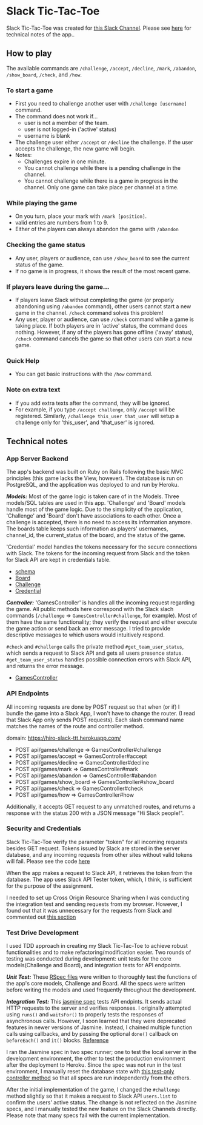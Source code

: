 # Slack Tic-Tac-Toe
Slack Tic-Tac-Toe was created for [this Slack Channel][slack_link]. Please see [here][technical_note] for technical notes of the app..

## How to play
The available commands are `/challenge`, `/accept`, `/decline`, `/mark`, `/abandon`, `/show_board`, `/check`, and `/how`.
### To start a game
* First you need to challenge another user with `/challenge [username]` command.
* The command does not work if...
  - user is not a member of the team.
  - user is not logged-in ('active' status)
  - username is blank
* The challenge user either `/accept` or `/decline` the challenge. If the user accepts the challenge, the new game will begin.
* Notes:
  - Challenges expire in one minute.
  - You cannot challenge while there is a pending challenge in the channel.
  - You cannot challenge while there is a game in progress in the channel. Only one game can take place per channel at a time.

### While playing the game
* On you turn, place your mark with `/mark [position]`.
* valid entries are numbers from 1 to 9.
* Either of the players can always abandon the game with `/abandon`

### Checking the game status
* Any user, players or audience, can use `/show_board` to see the current status of the game.
* If no game is in progress, it shows the result of the most recent game.

### If players leave during the game...
* If players leave Slack without completing the game (or properly abandoning using `/abandon` command), other users cannot start a new game in the channel. `/check` command solves this problem!
* Any user, player or audience, can use `/check` command while a game is taking place. If both players are in 'active' status, the command does nothing. However, if any of the players has gone offline ('away' status), `/check` command cancels the game so that other users can start a new game.

### Quick Help
* You can get basic instructions with the `/how` command.

### Note on extra text
* If you add extra texts after the command, they will be ignored.
* For example, if you type `/accept challenge`, only `/accept` will be registered. Similarly, `/challenge this_user that_user` will setup a challenge only for 'this_user', and 'that_user' is ignored.

<a name="tech_note"></a>
## Technical notes

### App Server Backend
The app's backend was built on Ruby on Rails following the basic MVC principles (this game lacks the View, however). The database is run on PostgreSQL, and the application was deployed to and run by Heroku.

***Models:***
Most of the game logic is taken care of in the Models. Three models/SQL tables are used in this app. 'Challenge' and 'Board' models handle most of the game logic. Due to the simplicity of the application, 'Challenge' and 'Board' don't have associations to each other. Once a challenge is accepted, there is no need to access its information anymore. The boards table keeps such information as players' usernames, channel_id, the current_status of the board, and the status of the game.

'Credential' model handles the tokens necessary for the secure connections with Slack. The tokens for the incoming request from Slack and the token for Slack API are kept in credentials table.
* [schema][schema]
* [Board][board_model]
* [Challenge][challenge_model]
* [Credential][credential_model]

***Controller:***
'GamesController' is handles all the incoming request regarding the game. All public methods here correspond with the Slack slach commands (`/challenge` => `GamesController#challenge`, for example). Most of them have the same functionality; they verify the request and either execute the game action or send back an error message. I tried to provide descriptive messages to which users would intuitively respond.

`#check` and `#challenge` calls the private method `#get_team_user_status`, which sends a request to Slack API and gets all users presence status. `#get_team_user_status` handles possible connection errors with Slack API, and returns the error message.
* [GamesController][GamesController]


### API Endpoints
All incoming requests are done by POST request so that when (or if) I bundle the game into a Slack App, I won't have to change the router. (I read that Slack App only sends POST requests). Each slash command name matches the names of the route and controller method.

domain: https://hiro-slack-ttt.herokuapp.com/
- POST api/games/challenge => GamesController#challenge
- POST api/games/accept => GamesController#accept
- POST api/games/decline => GamesController#decline
- POST api/games/mark => GamesController#mark
- POST api/games/abandon => GamesController#abandon
- POST api/games/show_board => GamesController#show_board
- POST api/games/check => GamesController#check
- POST api/games/how => GamesController#how

Additionally, it accepts GET request to any unmatched routes, and returns a response with the status 200 with a JSON message "Hi Slack people!".

### Security and Credentials
Slack Tic-Tac-Toe verify the parameter "token" for all incoming requests besides GET request. Tokens issued by Slack are stored in the server database, and any incoming requests from other sites without valid tokens will fail. Please see the code [here][slash_command_token]

When the app makes a request to Slack API, it retrieves the token from the database. The app uses Slack API Tester token, which, I think, is sufficient for the purpose of the assignment.

I needed to set up Cross Origin Resource Sharing when I was conducting the integration test and sending requests from my browser. However, I found out that it was unnecessary for the requests from Slack and commented out [this section][cors]

### Test Drive Development
I used TDD approach in creating my Slack Tic-Tac-Toe to achieve robust functionalities and to make refactoring/modification easier. Two rounds of testing was conducted during development: unit tests for the core models(Challenge and Board), and integration tests for API endpoints.

***Unit Test:***
These [RSpec files][rspec_files_folder] were written to thoroughly test the functions of the app's core models, Challenge and Board. All the specs were written before writing the models and used frequently throughout the development.

***Integration Test:***
This [jasmine spec][jasmine_file] tests API endpints. It sends actual HTTP requests to the server and verifies responses. I originally attempted using `runs()` and `waitsFor()` to properly tests the responses of asynchronous calls. However, I soon learned that they were deprecated features in newer versions of Jasmine. Instead, I  chained multiple function calls using callbacks, and by passing the optional `done()` callback on `beforeEach()` and `it()` blocks. [Reference][Jasmin_doc]

I ran the Jasmine spec in two spec runner; one to test the local server in the development environment, the other to test the production environment after the deployment to Heroku. Since the spec was not run in the test environment, I manually reset the database state with [this test-only controller method][games#destroy_all] so that all specs are run independently from the others.

After the initial implementation of the game, I changed the `#challenge` method slightly so that it makes a request to Slack API `users.list` to confirm the users' active status. The change is not reflected on the Jasmine specs, and I manually tested the new feature on the Slack Channels directly. Please note that many specs fail with the current implementation.

[technical_note]:#tech_note
[slack_link]:https://ae27583885test0.slack.com/messages/general/
[schema]:db/schema.rb
[board_model]:app/models/board.rb
[challenge_model]:app/models/challenge.rb
[credential_model]:app/models/challenge.rb
[GamesController]:app/controllers/api/games_controller.rb
[slash_command_token]:app/controllers/application_controller.rb
[cors]:app/controllers/api/games_controller.rb#L4
[rspec_files_folder]:spec/models
[jasmine_file]:app/assets/javascripts/ApiEndpointsSpec.js
[Jasmin_doc]:http://jasmine.github.io/2.4/introduction.html#section-Asynchronous_Support
[games#destroy_all]:app/controllers/api/games_controller.rb#L228
